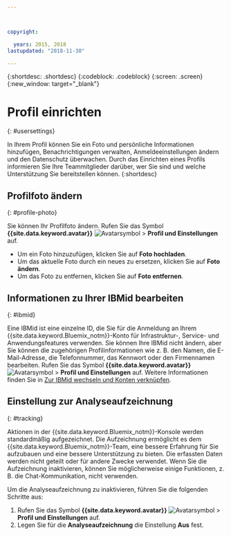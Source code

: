 ```yaml
---



copyright:

  years: 2015, 2018
lastupdated: "2018-11-30"

---
```


{:shortdesc: .shortdesc}
{:codeblock: .codeblock}
{:screen: .screen}
{:new_window: target="_blank"}

# Profil einrichten
{: #usersettings}

In Ihrem Profil können Sie ein Foto und persönliche Informationen hinzufügen, Benachrichtigungen verwalten, Anmeldeeinstellungen ändern und den Datenschutz überwachen. Durch das Einrichten eines Profils informieren Sie Ihre Teammitglieder darüber, wer Sie sind und welche Unterstützung Sie bereitstellen können.
{:shortdesc}


## Profilfoto ändern
{: #profile-photo}

Sie können Ihr Profilfoto ändern. Rufen Sie das Symbol **{{site.data.keyword.avatar}}** ![Avatarsymbol](../icons/i-avatar-icon.svg) &gt; **Profil und Einstellungen** auf. 

  * Um ein Foto hinzuzufügen, klicken Sie auf **Foto hochladen**.
  * Um das aktuelle Foto durch ein neues zu ersetzen, klicken Sie auf **Foto ändern**.
  * Um das Foto zu entfernen, klicken Sie auf **Foto entfernen**.


## Informationen zu Ihrer IBMid bearbeiten
{: #ibmid}

Eine IBMid ist eine einzelne ID, die Sie für die Anmeldung an Ihrem {{site.data.keyword.Bluemix_notm}}-Konto für Infrastruktur-, Service- und Anwendungsfeatures verwenden. Sie können Ihre IBMid nicht ändern, aber Sie können die zugehörigen Profilinformationen wie z. B. den Namen, die E-Mail-Adresse, die Telefonnummer, das Kennwort oder den Firmennamen bearbeiten. Rufen Sie das Symbol **{{site.data.keyword.avatar}}** ![Avatarsymbol](../icons/i-avatar-icon.svg) &gt; **Profil und Einstellungen** auf. Weitere Informationen finden Sie in [Zur IBMid wechseln und Konten verknüpfen](softlayerlink.html). 


## Einstellung zur Analyseaufzeichnung
{: #tracking}

Aktionen in der {{site.data.keyword.Bluemix_notm}}-Konsole werden standardmäßig aufgezeichnet. Die Aufzeichnung ermöglicht es dem {{site.data.keyword.Bluemix_notm}}-Team, eine bessere Erfahrung für Sie aufzubauen und eine bessere Unterstützung zu bieten. Die erfassten Daten werden nicht geteilt oder für andere Zwecke verwendet. Wenn Sie die Aufzeichnung inaktivieren, können Sie möglicherweise einige Funktionen, z. B. die Chat-Kommunikation, nicht verwenden.

Um die Analyseaufzeichnung zu inaktivieren, führen Sie die folgenden Schritte aus:
1. Rufen Sie das Symbol **{{site.data.keyword.avatar}}** ![Avatarsymbol](../icons/i-avatar-icon.svg) &gt; **Profil und Einstellungen** auf. 
2. Legen Sie für die **Analyseaufzeichnung** die Einstellung **Aus** fest. 

